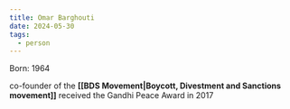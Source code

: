 ```yaml
---
title: Omar Barghouti
date: 2024-05-30
tags:
  - person
---
```


Born: 1964

co-founder of the **[[BDS Movement|Boycott, Divestment and Sanctions movement]]**
received the Gandhi Peace Award in 2017